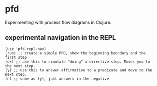 # pfd

Experimenting with process flow diagrams in Clojure.

## experimental navigation in the REPL

```
(use 'pfd.repl-nav)
(run) ;; create a simple PFD, show the beginning boundary and the first step
(ok) ;; use this to simulate "doing" a directive step. Moves you to the next step.
(y) ;; use this to answer affirmative to a predicate and move to the next step.
(n) ;; same as (y), just answers in the negative
```

